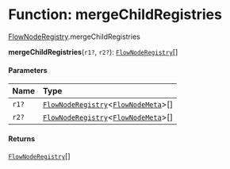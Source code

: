 # Function: mergeChildRegistries

[FlowNodeRegistry](/auto-docs/fixed-layout-editor/modules/FlowNodeRegistry.md).mergeChildRegistries

**mergeChildRegistries**(`r1?`, `r2?`): [`FlowNodeRegistry`](/auto-docs/fixed-layout-editor/interfaces/FlowNodeRegistry-1.md)\[]

#### Parameters

| Name | Type |
| :------ | :------ |
| `r1?` | [`FlowNodeRegistry`](/auto-docs/fixed-layout-editor/interfaces/FlowNodeRegistry-1.md)<[`FlowNodeMeta`](/auto-docs/fixed-layout-editor/interfaces/FlowNodeMeta.md)>\[] |
| `r2?` | [`FlowNodeRegistry`](/auto-docs/fixed-layout-editor/interfaces/FlowNodeRegistry-1.md)<[`FlowNodeMeta`](/auto-docs/fixed-layout-editor/interfaces/FlowNodeMeta.md)>\[] |

#### Returns

[`FlowNodeRegistry`](/auto-docs/fixed-layout-editor/interfaces/FlowNodeRegistry-1.md)\[]
